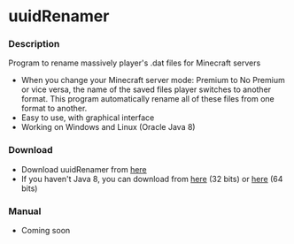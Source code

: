 # uuidRenamer
### Description
Program to rename massively player's .dat files for Minecraft servers

* When you change your Minecraft server mode: Premium to No Premium or vice versa, the name of the saved files player switches to another format. This program automatically rename all of these files from one format to another.
* Easy to use, with graphical interface
* Working on Windows and Linux (Oracle Java 8)

### Download
* Download uuidRenamer from [here](https://github.com/Pronink/uuidRenamer/releases)
* If you haven't Java 8, you can download from [here](https://www.java.com/es/download/) (32 bits) or [here](https://www.java.com/es/download/manual.jsp) (64 bits)

### Manual
* Coming soon